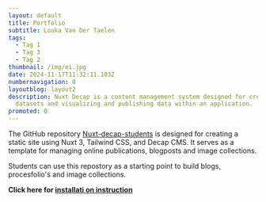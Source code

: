```yaml
---
layout: default
title: Portfolio
subtitle: Louka Van Der Taelen
tags:
  - Tag 1
  - Tag 3
  - Tag 2
thumbnail: /img/ei.jpg
date: 2024-11-17T11:32:11.103Z
numbernavigation: 0
layoutblog: layout2
description: Nuxt Decap is a content management system designed for creating
  datasets and visualizing and publishing data within an application.
promoted: 0
---
```

The GitHub repository [Nuxt-decap-students](https://github.com/bureaupixel/Nuxt-decap-students) is designed for creating a static site using Nuxt 3, Tailwind CSS, and Decap CMS. It serves as a template for managing online publications, blogposts and image collections.

Students can use this repostory as a starting point to build blogs, procesfolio's and image collections.

**Click here for [installati on instruction](https://bpedu2425.netlify.app/folders/startguide/page7)**